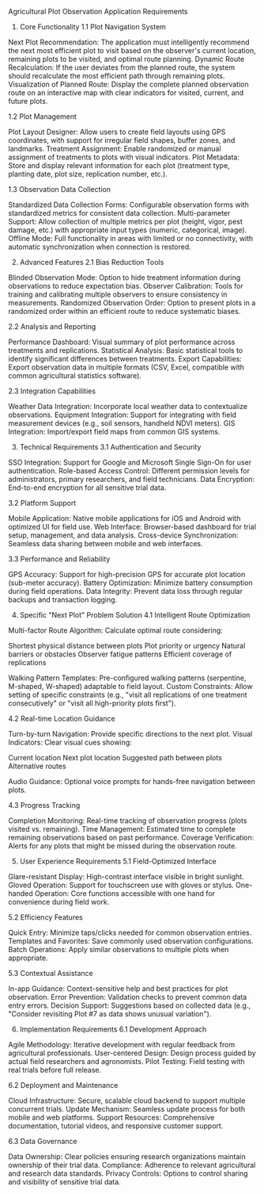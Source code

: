 Agricultural Plot Observation Application Requirements
1. Core Functionality
1.1 Plot Navigation System

Next Plot Recommendation: The application must intelligently recommend the next most efficient plot to visit based on the observer's current location, remaining plots to be visited, and optimal route planning.
Dynamic Route Recalculation: If the user deviates from the planned route, the system should recalculate the most efficient path through remaining plots.
Visualization of Planned Route: Display the complete planned observation route on an interactive map with clear indicators for visited, current, and future plots.

1.2 Plot Management

Plot Layout Designer: Allow users to create field layouts using GPS coordinates, with support for irregular field shapes, buffer zones, and landmarks.
Treatment Assignment: Enable randomized or manual assignment of treatments to plots with visual indicators.
Plot Metadata: Store and display relevant information for each plot (treatment type, planting date, plot size, replication number, etc.).

1.3 Observation Data Collection

Standardized Data Collection Forms: Configurable observation forms with standardized metrics for consistent data collection.
Multi-parameter Support: Allow collection of multiple metrics per plot (height, vigor, pest damage, etc.) with appropriate input types (numeric, categorical, image).
Offline Mode: Full functionality in areas with limited or no connectivity, with automatic synchronization when connection is restored.

2. Advanced Features
2.1 Bias Reduction Tools

Blinded Observation Mode: Option to hide treatment information during observations to reduce expectation bias.
Observer Calibration: Tools for training and calibrating multiple observers to ensure consistency in measurements.
Randomized Observation Order: Option to present plots in a randomized order within an efficient route to reduce systematic biases.

2.2 Analysis and Reporting

Performance Dashboard: Visual summary of plot performance across treatments and replications.
Statistical Analysis: Basic statistical tools to identify significant differences between treatments.
Export Capabilities: Export observation data in multiple formats (CSV, Excel, compatible with common agricultural statistics software).

2.3 Integration Capabilities

Weather Data Integration: Incorporate local weather data to contextualize observations.
Equipment Integration: Support for integrating with field measurement devices (e.g., soil sensors, handheld NDVI meters).
GIS Integration: Import/export field maps from common GIS systems.

3. Technical Requirements
3.1 Authentication and Security

SSO Integration: Support for Google and Microsoft Single Sign-On for user authentication.
Role-based Access Control: Different permission levels for administrators, primary researchers, and field technicians.
Data Encryption: End-to-end encryption for all sensitive trial data.

3.2 Platform Support

Mobile Application: Native mobile applications for iOS and Android with optimized UI for field use.
Web Interface: Browser-based dashboard for trial setup, management, and data analysis.
Cross-device Synchronization: Seamless data sharing between mobile and web interfaces.

3.3 Performance and Reliability

GPS Accuracy: Support for high-precision GPS for accurate plot location (sub-meter accuracy).
Battery Optimization: Minimize battery consumption during field operations.
Data Integrity: Prevent data loss through regular backups and transaction logging.

4. Specific "Next Plot" Problem Solution
4.1 Intelligent Route Optimization

Multi-factor Route Algorithm: Calculate optimal route considering:

Shortest physical distance between plots
Plot priority or urgency
Natural barriers or obstacles
Observer fatigue patterns
Efficient coverage of replications


Walking Pattern Templates: Pre-configured walking patterns (serpentine, M-shaped, W-shaped) adaptable to field layout.
Custom Constraints: Allow setting of specific constraints (e.g., "visit all replications of one treatment consecutively" or "visit all high-priority plots first").

4.2 Real-time Location Guidance

Turn-by-turn Navigation: Provide specific directions to the next plot.
Visual Indicators: Clear visual cues showing:

Current location
Next plot location
Suggested path between plots
Alternative routes


Audio Guidance: Optional voice prompts for hands-free navigation between plots.

4.3 Progress Tracking

Completion Monitoring: Real-time tracking of observation progress (plots visited vs. remaining).
Time Management: Estimated time to complete remaining observations based on past performance.
Coverage Verification: Alerts for any plots that might be missed during the observation route.

5. User Experience Requirements
5.1 Field-Optimized Interface

Glare-resistant Display: High-contrast interface visible in bright sunlight.
Gloved Operation: Support for touchscreen use with gloves or stylus.
One-handed Operation: Core functions accessible with one hand for convenience during field work.

5.2 Efficiency Features

Quick Entry: Minimize taps/clicks needed for common observation entries.
Templates and Favorites: Save commonly used observation configurations.
Batch Operations: Apply similar observations to multiple plots when appropriate.

5.3 Contextual Assistance

In-app Guidance: Context-sensitive help and best practices for plot observation.
Error Prevention: Validation checks to prevent common data entry errors.
Decision Support: Suggestions based on collected data (e.g., "Consider revisiting Plot #7 as data shows unusual variation").

6. Implementation Requirements
6.1 Development Approach

Agile Methodology: Iterative development with regular feedback from agricultural professionals.
User-centered Design: Design process guided by actual field researchers and agronomists.
Pilot Testing: Field testing with real trials before full release.

6.2 Deployment and Maintenance

Cloud Infrastructure: Secure, scalable cloud backend to support multiple concurrent trials.
Update Mechanism: Seamless update process for both mobile and web platforms.
Support Resources: Comprehensive documentation, tutorial videos, and responsive customer support.

6.3 Data Governance

Data Ownership: Clear policies ensuring research organizations maintain ownership of their trial data.
Compliance: Adherence to relevant agricultural and research data standards.
Privacy Controls: Options to control sharing and visibility of sensitive trial data.